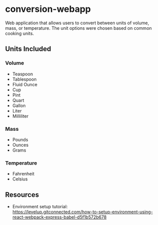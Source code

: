 # conversion-webapp

Web application that allows users to convert between units of volume, mass, or temperature. The unit options were chosen based on common cooking units.

## Units Included

### Volume

- Teaspoon
- Tablespoon
- Fluid Ounce
- Cup
- Pint
- Quart
- Gallon
- Liter
- Milliliter

### Mass

- Pounds
- Ounces
- Grams

### Temperature

- Fahrenheit
- Celsius

## Resources

- Environment setup tutorial:  
  https://levelup.gitconnected.com/how-to-setup-environment-using-react-webpack-express-babel-d5f1b572b678

